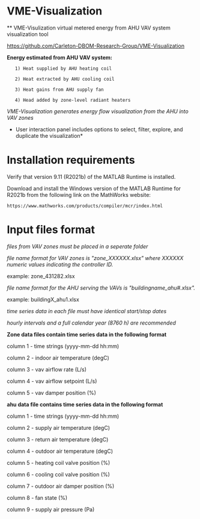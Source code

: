 # VME-Visualization
** VME-Visulization virtual metered energy from AHU VAV system visualization tool

https://github.com/Carleton-DBOM-Research-Group/VME-Visualization

**Energy estimated from AHU VAV system:**
 
       1) Heat supplied by AHU heating coil
       
       2) Heat extracted by AHU cooling coil
       
       3) Heat gains from AHU supply fan
       
       4) Head added by zone-level radiant heaters
       
*VME-Visualization generates energy flow visualization from the AHU into VAV zones*

* User interaction panel includes options to select, filter, explore, and duplicate the visualization*

# Installation requirements 
  
  Verify that version 9.11 (R2021b) of the MATLAB Runtime is installed.
  
  Download and install the Windows version of the MATLAB Runtime for R2021b 
  from the following link on the MathWorks website:

    https://www.mathworks.com/products/compiler/mcr/index.html
    
# Input files format
  
  *files from VAV zones must be placed in a seperate folder*
  
  *file name format for VAV zones is "zone_XXXXXX.xlsx" where XXXXXX numeric values indicating the controller ID.*
  
  example: zone_431282.xlsx
    
  *file name format for the AHU serving the VAVs is "buildingname_ahu#.xlsx".*
      
  example: buildingX_ahu1.xlsx
  
  *time series data in each file must have identical start/stop dates*
  
  *hourly intervals and a full calendar year (8760 h) are recommended*
  
  **Zone data files contain time series data in the following format**
  
  column 1 - time strings (yyyy-mm-dd hh:mm)
  
  column 2 - indoor air temperature (degC)
  
  column 3 - vav airflow rate (L/s)
  
  column 4 - vav airflow setpoint (L/s)
  
  column 5 - vav damper position (%)  
  
  **ahu data file contains time series data in the following format**
  
  column 1 - time strings (yyyy-mm-dd hh:mm)
  
  column 2 - supply air temperature (degC)
  
  column 3 - return air temperature (degC)
  
  column 4 - outdoor air temperature (degC)
  
  column 5 - heating coil valve position (%)
  
  column 6 - cooling coil valve position (%)
  
  column 7 - outdoor air damper position (%)
  
  column 8 - fan state (%) 
  
  column 9 - supply air pressure (Pa)
